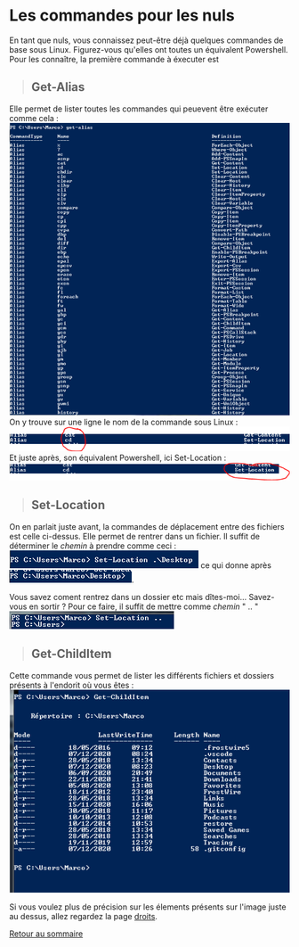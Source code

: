 # Les commandes  pour les nuls 

En tant que nuls, vous connaissez peut-être déjà quelques commandes de base sous Linux. Figurez-vous qu'elles ont toutes un équivalent Powershell.   
Pour les connaître, la première commande à éxecuter est    
> ## Get-Alias 
   
Elle permet de lister toutes les commandes qui peuevent être exécuter comme cela : ![Get-Alias](https://github.com/taobourmaud/Linux_dossier/blob/main/Images/Get-Alias.PNG)   
On y trouve sur une ligne le nom de la commande sous Linux : ![nom_Linux](Images/Alias_linux.PNG)   
Et juste après, son équivalent Powershell, ici Set-Location : ![nom_pwsh](Images/Alias_pwsh.PNG)

>## Set-Location   
On en parlait juste avant, la commandes de déplacement entre des fichiers est celle ci-dessus. Elle permet de rentrer dans un fichier. Il suffit de déterminer le *chemin* à prendre comme ceci : ![Set-Location](Images/Set-Location.PNG) ce qui donne après ![Chemin](Images/Cheminnnn.PNG).

Vous savez coment rentrez dans un dossier etc mais dîtes-moi... Savez-vous en sortir ? Pour ce faire, il suffit de mettre comme *chemin* " .. "   
![Comeback](Images/Comeback.PNG)

>## Get-ChildItem


Cette commande vous permet de lister les différents fichiers et dossiers présents à l'endorit où vous êtes : ![ls](Images/Get-ChildItem.PNG)  

Si vous voulez plus de précision sur les élements présents sur l'image juste au dessus, allez regardez la page [droits](https://github.com/taobourmaud/Linux_dossier/blob/main/droits.md).    

[Retour au sommaire](https://github.com/taobourmaud/Linux_dossier/blob/main/README.md)

